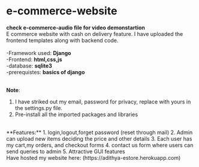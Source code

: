 # e-commerce-website
**check e-commerce-audio file for video demonstartion**
</br>
E commerce website with cash on delivery feature. I have uploaded the frontend templates along with backend code.</br></br>
-Framework used: **Django**</br>
-Frontend: **html,css,js**</br>
-database: **sqlite3**</br>
-prerequistes: **basics of django**</br>
</br>

**Note**:
1. I have striked out my email, password for privacy, replace with yours in the settings.py file.
2. Pre-install all the imported packages and libraries
</br>
**Features:**
1. login,logout,forget password (reset through mail)
2. Admin can upload new items deciding the price and other details
3. Each user has my cart,my orders, and checkout forms
4. contact us form where users can send queries to admin
5. Attractive GUI features
</br>
Have hosted my website here: (https://adithya-estore.herokuapp.com)

